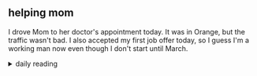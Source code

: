 ## helping mom

I drove Mom to her doctor's appointment today. It was in Orange, but the traffic wasn't bad. I also accepted my first job offer today, so I guess I'm a working man now even though I don't start until March.

<details markdown="1">
<summary>daily reading</summary>

| {{ page.date | date: "%B %-d, %Y" }} |
| :-------------: |
| [1 Sam. 17; Rom. 15; Lam. 2; Ps. 33]({% link _Bible/Bible-year-1.md %}) |
| [WCF 9.5, 32-33; WSC 37-38; WLC 86-90]({% link _westminster/westminster-month-2.md %}) |
| [The Chalcedonian Definition](https://thewestminsterstandard.org/the-chalcedonian-creed/) |

</details>